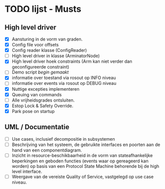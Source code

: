 # TODO lijst - Musts

## High level driver
- [x] Aansturing in de vorm van graden.
- [X] Config file voor offsets
- [X] Config reader klasse (ConfigReader)
- [ ] High level driver in klasse (ArminatorNode)
- [x] High level driver hoek constraints (Arm kan niet verder dan geconfigureerde constraint)
- [ ] Demo script *begin gemaakt*
- [X] informatie over toestand via rosout op INFO niveau
- [ ] informatie over events via rosout op DEBUG niveau
- [X] Nuttige excepties implementeren
- [X] Queuing van commands
- [ ] Alle vrijheidsgrades ontsluiten.
- [X] Estop Lock & Safety Override.
- [X] Park pose on startup
  
## UML / Documentatie
- [ ] Use cases, inclusief decompositie in subsystemen
- [ ] Beschrijving van het systeem, de gebruikte interfaces en poorten aan de hand van een componentdiagram.
- [ ] Inzicht in resource-beschikbaarheid in de vorm van stateafhankelijke beperkingen en geboden functies (events waar op gereageerd kan worden) op basis van een Protocol State Machine behorende bij de high level interface.
- [ ] Weergave van de vereiste Quality of Service, vastgelegd op use case niveau.

